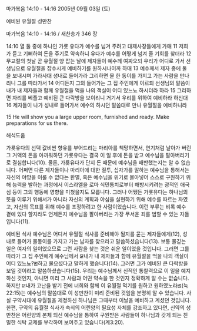 마가복음 14:10 - 14:16 
2005년 09월 03일 (토)

예비된 유월절 성만찬



마가복음 14:10 - 14:16 / 새찬송가 346 장


14:10 열 둘 중에 하나인 가룟 유다가 예수를 넘겨 주려고 대제사장들에게 가매 11 저희가 듣고 기뻐하여 돈을 주기로 약속하니 유다가 예수를 어떻게 넘겨 줄 기회를 찾더라 12 무교절의 첫날 곧 유월절 양 잡는 날에 제자들이 예수께 여짜오되 우리가 어디로 가서 선생님으로 유월절을 잡수시게 예비하기를 원하시나이까 하매 13 예수께서 제자 중에 둘을 보내시며 가라사대 성내로 들어가라 그리하면 물 한 동이를 가지고 가는 사람을 만나리니 그를 따라가서 14 어디든지 그의 들어가는 그 집 주인에게 이르되 선생님의 말씀이 내가 내 제자들과 함께 유월절을 먹을 나의 객실이 어디 있느뇨 하시더라 하라 15 그리하면 자리를 베풀고 예비된 큰 다락방을 보이리니 거기서 우리를 위하여 예비하라 하신대 16 제자들이 나가 성내로 들어가서 예수의 하시던 말씀대로 만나 유월절을 예비하니라 

15 He will show you a large upper room, furnished and ready. Make preparations for us there.

해석도움





가룟유다의 선택 
값비싼 향유를 부어드리는 마리아를 책망하면서, 연기처럼 날아가 버린 그 거액의 돈을 아까워하던 가룟유다는 결국 이 일 후에 돈을 받고 예수님을 팔아버리기로 결심합니다(10). 물론, 가룟유다가 단지 돈 때문에 예수님을 배반했는지는 알 수 없습니다. 어쩌면 다른 제자들이나 마리아에 대한 질투, 십자가를 말하는 예수님을 통해서는 자신의 야망을 이룰 수 없다는 환멸, 혹은 예수님을 위기로 몰아넣어 스스로 구원하기 위해 능력을 발하는 과정에서 이스라엘을 로마 식민통치로부터 해방시키려는 광적인 애국심 등이 그의 행동에 영향을 미쳤을지도 모릅니다. 그러나 어쨌든 가룟유다는 하나님의 뜻을 이루기 위해서가 아니라 자신의 계획과 야심을 실현하기 위해 예수를 따르는 자였고, 자신의 목표를 위해 예수를 조정하려고 한 사람이었습니다. 이런 부류는 비록 예수 곁에 있다 할지라도 언제든지 예수님을 팔아버리는 가장 무서운 죄를 범할 수 있는 자들입니다(11). 

예비된 식사 
예수님은 어디서 유월절 식사를 준비해야 될지를 묻는 제자들에게(12), 성내로 들어가 물동이를 가지고 가는 남자를 찾으라고 말씀하셨습니다(13). 보통 물긷는 일은 여자의 일이었으므로 그런 사람을 찾는 것은 쉬운 일이었을 것입니다. 그러면 그를 따라가 그 집 주인에게 예수님께서 ꡒ내가 내 제자들과 함께 유월절을 먹을 나의 객실이 어디 있느뇨?ꡓ하고 물으셨다고 말하게 했습니다(14). 그러면 그가 예비된 큰 다락방을 보일 것이라고 말씀하셨습니다(15). 우리는 예수님께서 신적인 통찰력으로 이 일을 예지하신 것인지, 아니면 미리 그 사람과 어떤 약속을 한 것인지 정확하게 알 수는 없습니다. 하지만 ꡒ내가 고난을 받기 전에 너희와 함께 이 유월절 먹기를 원하고 원하였노라ꡓ(눅22:15)는 예수님의 말씀대로 이 성만찬이 미리 준비된 것임을 분명히 알 수 있습니다. 사실 구약시대에 유월절을 제정하신 하나님은 그때부터 이날을 예비하고 계셨던 것입니다. 한편, 구약의 유월절 식사가 속죄의 어린양의 필요성 자체를 강조하고 있다면, 신약의 성만찬은 어린양의 본체 되신 예수님을 통하여 구원받은 사람들이 하나님과 갖게 되는 친밀한 식탁 교제를 부각하여 보여주고 있습니다(계3:20).